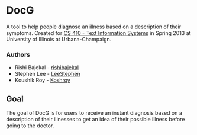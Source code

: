 # DocG
A tool to help people diagnose an illness based on a description of their symptoms.
Created for [CS 410 - Text Information Systems](http://sifaka.cs.uiuc.edu/course/410s13/index.html) in Spring 2013 at University of Illinois at Urbana-Champaign.

### Authors
* Rishi Bajekal - [rishibajekal](http://github.com/rishibajekal)
* Stephen Lee - [LeeStephen](http://github.com/LeeStephen)
* Koushik Roy - [Koshroy](http://github.com/Koshroy)

## Goal
The goal of DocG is for users to receive an instant diagnosis based on a description of their illnesses to get an idea of their possible illness before going to the doctor.
